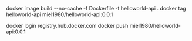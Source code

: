 
docker image build --no-cache -f Dockerfile -t helloworld-api .
docker tag helloworld-api miel1980/helloworld-api:0.0.1

docker login registry.hub.docker.com
docker push miel1980/helloworld-api:0.0.1